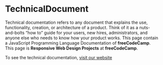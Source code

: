 # TechnicalDocument
<p>Technical documentation refers to any document that explains the use, functionality, creation, or architecture of a product. Think of it as a nuts-and-bolts “how to” guide for your users, new hires, administrators, and anyone else who needs to know how your product works. This page contain a JavaScript Programming Language Documentation of <strong>freeCodeCamp</strong>. This page is <b>Responsive Web Design Projects</b> at <strong>freeCodeCamp</strong>.</p>
<p>To see the technical documentation, <a href="https://richardgery.github.io/TechnicalDocument/">visit our website</a></p>

